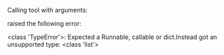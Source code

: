 Calling tool with arguments:

raised the following error:

<class 'TypeError'>: Expected a Runnable, callable or dict.Instead got an unsupported type: <class 'list'>